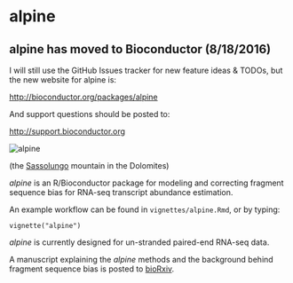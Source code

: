 # alpine

## alpine has moved to Bioconductor (8/18/2016)

I will still use the GitHub Issues tracker for new feature ideas &
TODOs, but the new website for alpine is:

<http://bioconductor.org/packages/alpine>

And support questions should be posted to:

<http://support.bioconductor.org>

![alpine](http://mikelove.nfshost.com/img/alpine.jpg)

(the [Sassolungo](https://en.wikipedia.org/wiki/Langkofel) mountain in the Dolomites)

*alpine* is an R/Bioconductor package for modeling and correcting fragment
sequence bias for RNA-seq transcript abundance estimation. 

An example workflow can be found in `vignettes/alpine.Rmd`, or by typing:

```{r}
vignette("alpine")
```

*alpine* is currently designed for un-stranded paired-end RNA-seq data.

A manuscript explaining the *alpine* methods and the background behind fragment 
sequence bias is posted to [bioRxiv](http://biorxiv.org/content/early/2015/08/28/025767).
